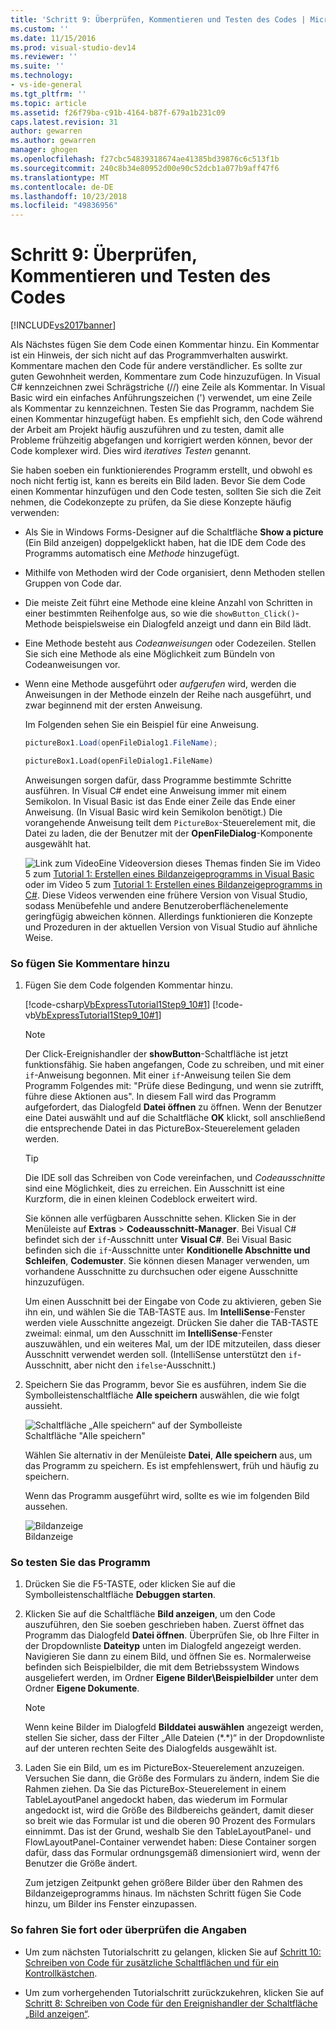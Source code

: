 ```yaml
---
title: 'Schritt 9: Überprüfen, Kommentieren und Testen des Codes | Microsoft-Dokumentation'
ms.custom: ''
ms.date: 11/15/2016
ms.prod: visual-studio-dev14
ms.reviewer: ''
ms.suite: ''
ms.technology:
- vs-ide-general
ms.tgt_pltfrm: ''
ms.topic: article
ms.assetid: f26f79ba-c91b-4164-b87f-679a1b231c09
caps.latest.revision: 31
author: gewarren
ms.author: gewarren
manager: ghogen
ms.openlocfilehash: f27cbc54839318674ae41385bd39876c6c513f1b
ms.sourcegitcommit: 240c8b34e80952d00e90c52dcb1a077b9aff47f6
ms.translationtype: MT
ms.contentlocale: de-DE
ms.lasthandoff: 10/23/2018
ms.locfileid: "49836956"
---
```

# <a name="step-9-review-comment-and-test-your-code"></a>Schritt 9: Überprüfen, Kommentieren und Testen des Codes
[!INCLUDE[vs2017banner](../includes/vs2017banner.md)]

Als Nächstes fügen Sie dem Code einen Kommentar hinzu. Ein Kommentar ist ein Hinweis, der sich nicht auf das Programmverhalten auswirkt. Kommentare machen den Code für andere verständlicher. Es sollte zur guten Gewohnheit werden, Kommentare zum Code hinzuzufügen. In Visual C# kennzeichnen zwei Schrägstriche (//) eine Zeile als Kommentar. In Visual Basic wird ein einfaches Anführungszeichen (') verwendet, um eine Zeile als Kommentar zu kennzeichnen. Testen Sie das Programm, nachdem Sie einen Kommentar hinzugefügt haben. Es empfiehlt sich, den Code während der Arbeit am Projekt häufig auszuführen und zu testen, damit alle Probleme frühzeitig abgefangen und korrigiert werden können, bevor der Code komplexer wird. Dies wird *iteratives Testen* genannt.  
  
 Sie haben soeben ein funktionierendes Programm erstellt, und obwohl es noch nicht fertig ist, kann es bereits ein Bild laden. Bevor Sie dem Code einen Kommentar hinzufügen und den Code testen, sollten Sie sich die Zeit nehmen, die Codekonzepte zu prüfen, da Sie diese Konzepte häufig verwenden:  
  
- Als Sie in Windows Forms-Designer auf die Schaltfläche **Show a picture** (Ein Bild anzeigen) doppelgeklickt haben, hat die IDE dem Code des Programms automatisch eine *Methode* hinzugefügt.  
  
- Mithilfe von Methoden wird der Code organisiert, denn Methoden stellen Gruppen von Code dar.  
  
- Die meiste Zeit führt eine Methode eine kleine Anzahl von Schritten in einer bestimmten Reihenfolge aus, so wie die `showButton_Click()`-Methode beispielsweise ein Dialogfeld anzeigt und dann ein Bild lädt.  
  
- Eine Methode besteht aus *Codeanweisungen* oder Codezeilen. Stellen Sie sich eine Methode als eine Möglichkeit zum Bündeln von Codeanweisungen vor.  
  
- Wenn eine Methode ausgeführt oder *aufgerufen* wird, werden die Anweisungen in der Methode einzeln der Reihe nach ausgeführt, und zwar beginnend mit der ersten Anweisung.  
  
   Im Folgenden sehen Sie ein Beispiel für eine Anweisung.  
  
  ```csharp  
  pictureBox1.Load(openFileDialog1.FileName);  
  ```  
  
  ```vb  
  pictureBox1.Load(openFileDialog1.FileName)  
  ```  
  
   Anweisungen sorgen dafür, dass Programme bestimmte Schritte ausführen. In Visual C# endet eine Anweisung immer mit einem Semikolon. In Visual Basic ist das Ende einer Zeile das Ende einer Anweisung. (In Visual Basic wird kein Semikolon benötigt.) Die vorangehende Anweisung teilt dem `PictureBox`-Steuerelement mit, die Datei zu laden, die der Benutzer mit der **OpenFileDialog**-Komponente ausgewählt hat.  
  
  ![Link zum Video](../data-tools/media/playvideo.gif "Video wiedergeben")Eine Videoversion dieses Themas finden Sie im Video 5 zum [Tutorial 1: Erstellen eines Bildanzeigeprogramms in Visual Basic](http://go.microsoft.com/fwlink/?LinkId=205216) oder im Video 5 zum [Tutorial 1: Erstellen eines Bildanzeigeprogramms in C#](http://go.microsoft.com/fwlink/?LinkId=205206). Diese Videos verwenden eine frühere Version von Visual Studio, sodass Menübefehle und andere Benutzeroberflächenelemente geringfügig abweichen können. Allerdings funktionieren die Konzepte und Prozeduren in der aktuellen Version von Visual Studio auf ähnliche Weise.  
  
### <a name="to-add-comments"></a>So fügen Sie Kommentare hinzu  
  
1.  Fügen Sie dem Code folgenden Kommentar hinzu.  
  
     [!code-csharp[VbExpressTutorial1Step9_10#1](../snippets/csharp/VS_Snippets_VBCSharp/vbexpresstutorial1step9_10/cs/form1.cs#1)]
     [!code-vb[VbExpressTutorial1Step9_10#1](../snippets/visualbasic/VS_Snippets_VBCSharp/vbexpresstutorial1step9_10/vb/form1.vb#1)]  
  
    > [!NOTE]
    >  Der Click-Ereignishandler der **showButton**-Schaltfläche ist jetzt funktionsfähig. Sie haben angefangen, Code zu schreiben, und mit einer `if`-Anweisung begonnen. Mit einer `if`-Anweisung teilen Sie dem Programm Folgendes mit: "Prüfe diese Bedingung, und wenn sie zutrifft, führe diese Aktionen aus". In diesem Fall wird das Programm aufgefordert, das Dialogfeld **Datei öffnen** zu öffnen. Wenn der Benutzer eine Datei auswählt und auf die Schaltfläche **OK** klickt, soll anschließend die entsprechende Datei in das PictureBox-Steuerelement geladen werden.  
  
    > [!TIP]
    >  Die IDE soll das Schreiben von Code vereinfachen, und *Codeausschnitte* sind eine Möglichkeit, dies zu erreichen. Ein Ausschnitt ist eine Kurzform, die in einen kleinen Codeblock erweitert wird.  
    >   
    >  Sie können alle verfügbaren Ausschnitte sehen. Klicken Sie in der Menüleiste auf **Extras** > **Codeausschnitt-Manager**. Bei Visual C# befindet sich der `if`-Ausschnitt unter **Visual C#**. Bei Visual Basic befinden sich die `if`-Ausschnitte unter **Konditionelle Abschnitte und Schleifen**, **Codemuster**. Sie können diesen Manager verwenden, um vorhandene Ausschnitte zu durchsuchen oder eigene Ausschnitte hinzuzufügen.  
    >   
    >  Um einen Ausschnitt bei der Eingabe von Code zu aktivieren, geben Sie ihn ein, und wählen Sie die TAB-TASTE aus. Im **IntelliSense**-Fenster werden viele Ausschnitte angezeigt. Drücken Sie daher die TAB-TASTE zweimal: einmal, um den Ausschnitt im **IntelliSense**-Fenster auszuwählen, und ein weiteres Mal, um der IDE mitzuteilen, dass dieser Ausschnitt verwendet werden soll. (IntelliSense unterstützt den `if`-Ausschnitt, aber nicht den `ifelse`-Ausschnitt.)  
  
2.  Speichern Sie das Programm, bevor Sie es ausführen, indem Sie die Symbolleistenschaltfläche **Alle speichern** auswählen, die wie folgt aussieht.  
  
     ![Schaltfläche „Alle speichern“ auf der Symbolleiste](../ide/media/express-iconsaveall.png "Express_SymbolAlleSpeichern")  
Schaltfläche "Alle speichern"  
  
     Wählen Sie alternativ in der Menüleiste **Datei**, **Alle speichern** aus, um das Programm zu speichern. Es ist empfehlenswert, früh und häufig zu speichern.  
  
     Wenn das Programm ausgeführt wird, sollte es wie im folgenden Bild aussehen.  
  
     ![Bildanzeige](../ide/media/express-pictureviewerdonerun.png "Express_PictureViewerDoneRun")  
Bildanzeige  
  
### <a name="to-test-your-program"></a>So testen Sie das Programm  
  
1.  Drücken Sie die F5-TASTE, oder klicken Sie auf die Symbolleistenschaltfläche **Debuggen starten**.  
  
2.  Klicken Sie auf die Schaltfläche **Bild anzeigen**, um den Code auszuführen, den Sie soeben geschrieben haben. Zuerst öffnet das Programm das Dialogfeld **Datei öffnen**. Überprüfen Sie, ob Ihre Filter in der Dropdownliste **Dateityp** unten im Dialogfeld angezeigt werden. Navigieren Sie dann zu einem Bild, und öffnen Sie es. Normalerweise befinden sich Beispielbilder, die mit dem Betriebssystem Windows ausgeliefert werden, im Ordner **Eigene Bilder\Beispielbilder** unter dem Ordner **Eigene Dokumente**.  
  
    > [!NOTE]
    >  Wenn keine Bilder im Dialogfeld **Bilddatei auswählen** angezeigt werden, stellen Sie sicher, dass der Filter „Alle Dateien (*.\*)“ in der Dropdownliste auf der unteren rechten Seite des Dialogfelds ausgewählt ist.  
  
3.  Laden Sie ein Bild, um es im PictureBox-Steuerelement anzuzeigen. Versuchen Sie dann, die Größe des Formulars zu ändern, indem Sie die Rahmen ziehen. Da Sie das PictureBox-Steuerelement in einem TableLayoutPanel angedockt haben, das wiederum im Formular angedockt ist, wird die Größe des Bildbereichs geändert, damit dieser so breit wie das Formular ist und die oberen 90 Prozent des Formulars einnimmt. Das ist der Grund, weshalb Sie den TableLayoutPanel- und FlowLayoutPanel-Container verwendet haben: Diese Container sorgen dafür, dass das Formular ordnungsgemäß dimensioniert wird, wenn der Benutzer die Größe ändert.  
  
     Zum jetzigen Zeitpunkt gehen größere Bilder über den Rahmen des Bildanzeigeprogramms hinaus. Im nächsten Schritt fügen Sie Code hinzu, um Bilder ins Fenster einzupassen.  
  
### <a name="to-continue-or-review"></a>So fahren Sie fort oder überprüfen die Angaben  
  
-   Um zum nächsten Tutorialschritt zu gelangen, klicken Sie auf [Schritt 10: Schreiben von Code für zusätzliche Schaltflächen und für ein Kontrollkästchen](../ide/step-10-write-code-for-additional-buttons-and-a-check-box.md).  
  
-   Um zum vorhergehenden Tutorialschritt zurückzukehren, klicken Sie auf [Schritt 8: Schreiben von Code für den Ereignishandler der Schaltfläche „Bild anzeigen“](../ide/step-8-write-code-for-the-show-a-picture-button-event-handler.md).



